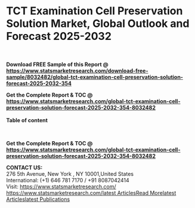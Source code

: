 <h1>TCT Examination Cell Preservation Solution Market, Global Outlook and Forecast 2025-2032</h1><br/><p><strong>Download FREE Sample of this Report @ <a href="https://www.statsmarketresearch.com/download-free-sample/8032482/global-tct-examination-cell-preservation-solution-forecast-2025-2032-354">https://www.statsmarketresearch.com/download-free-sample/8032482/global-tct-examination-cell-preservation-solution-forecast-2025-2032-354</a></strong></p><div><b>Get the Complete Report & TOC @ <a href="https://www.statsmarketresearch.com/global-tct-examination-cell-preservation-solution-forecast-2025-2032-354-8032482">https://www.statsmarketresearch.com/global-tct-examination-cell-preservation-solution-forecast-2025-2032-354-8032482</a></b></div><br><b>Table of content</b><p><br><div><b>Get the Complete Report & TOC @ <a href="https://www.statsmarketresearch.com/global-tct-examination-cell-preservation-solution-forecast-2025-2032-354-8032482">https://www.statsmarketresearch.com/global-tct-examination-cell-preservation-solution-forecast-2025-2032-354-8032482</a></b></div></p> <b>CONTACT US:</b><br>276 5th Avenue, New York , NY 10001,United States<br>International: (+1) 646 781 7170 / +91 8087042414<br>Visit: <a href="https://www.statsmarketresearch.com/">https://www.statsmarketresearch.com/</a><br><a href="https://gyeongbokgung.com">https://www.statsmarketresearch.com/</a><a href="https://hallyeomaritime.com">latest Articles</a><a href="https://jingwansa.com">Read More</a><a href=https://nguoiviet.jp/">latest Articles</a><a href="https://www.intelmarketresearch.com/">latest Publications</a>